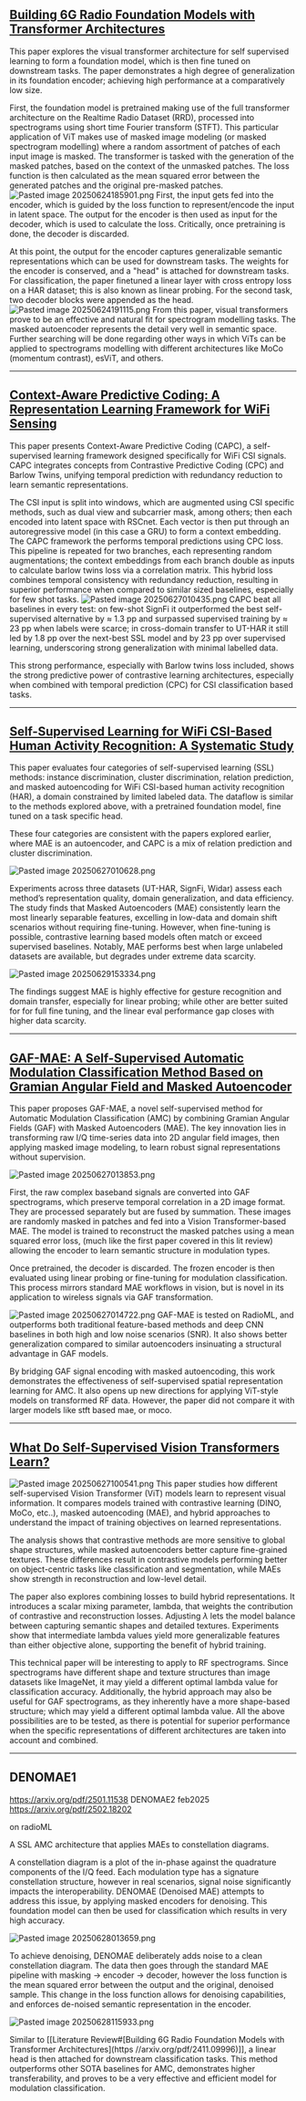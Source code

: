 
## [Building 6G Radio Foundation Models with Transformer Architectures](https://arxiv.org/pdf/2411.09996)

This paper explores the visual transformer architecture for self supervised learning to form a foundation model, which is then fine tuned on downstream tasks. The paper demonstrates a high degree of generalization in its foundation encoder; achieving high performance at a comparatively low size.

First, the foundation model is pretrained making use of the full transformer architecture on the Realtime Radio Dataset (RRD), processed into spectrograms using short time Fourier transform (STFT). This particular application of ViT makes use of masked image modeling (or masked spectrogram modelling) where a random assortment of patches of each input image is masked. The transformer is tasked with the generation of the masked patches, based on the context of the unmasked patches. The loss function is then calculated as the mean squared error between the generated patches and the original pre-masked patches. 
![Pasted image 20250624185901.png](images/Pasted%20image%2020250624185901.png)
First, the input gets fed into the encoder, which is guided by the loss function to represent/encode the input in latent space. The output for the encoder is then used as input for the decoder, which is used to calculate the loss. Critically, once pretraining is done, the decoder is discarded. 

At this point, the output for the encoder captures generalizable semantic representations which can be used for downstream tasks. The weights for the encoder is conserved, and a "head" is attached for downstream tasks. For classification, the paper finetuned a linear layer with cross entropy loss on a HAR dataset; this is also known as linear probing. For the second task, two decoder blocks were appended as the head.
![Pasted image 20250624191115.png](images/Pasted%20image%2020250624191115.png)
From this paper, visual transformers prove to be an effective and natural fit for spectrogram modelling tasks. The masked autoencoder represents the detail very well in semantic space. Further searching will be done regarding other ways in which ViTs can be applied to spectrograms modelling with different architectures like MoCo (momentum contrast), esViT, and others.

---
## [Context-Aware Predictive Coding: A Representation Learning Framework for WiFi Sensing](https://arxiv.org/pdf/2410.01825v1)

This paper presents Context-Aware Predictive Coding (CAPC), a self-supervised learning framework designed specifically for WiFi CSI signals. CAPC integrates concepts from Contrastive Predictive Coding (CPC) and Barlow Twins, unifying temporal prediction with redundancy reduction to learn semantic representations.

The CSI input is split into windows, which are augmented using CSI specific methods, such as dual view and subcarrier mask, among others; then each encoded into latent space with RSCnet. Each vector is then put through an autoregressive model (in this case a GRU) to form a context embedding. The CAPC framework the performs temporal predictions using CPC loss. This pipeline is repeated for two branches, each representing random augmentations; the context embeddings from each branch double as inputs to calculate barlow twins loss via a correlation matrix. This hybrid loss combines temporal consistency with redundancy reduction, resulting in superior performance when compared to similar sized baselines, especially for few shot tasks.
![Pasted image 20250627010435.png](images/Pasted%20image%2020250627010435.png)
CAPC beat all baselines in every test: on few-shot SignFi it outperformed the best self-supervised alternative by ≈ 1.3 pp and surpassed supervised training by ≈ 23 pp when labels were scarce; in cross-domain transfer to UT-HAR it still led by 1.8 pp over the next-best SSL model and by 23 pp over supervised learning, underscoring strong generalization with minimal labelled data.

This strong performance, especially with Barlow twins loss included, shows the strong predictive power of contrastive learning architectures, especially when combined with temporal prediction (CPC) for CSI classification based tasks.



---

## [Self-Supervised Learning for WiFi CSI-Based Human Activity Recognition: A Systematic Study](https://arxiv.org/pdf/2308.02412)


This paper evaluates four categories of self-supervised learning (SSL) methods: instance discrimination, cluster discrimination, relation prediction, and masked autoencoding for WiFi CSI-based human activity recognition (HAR), a domain constrained by limited labeled data. The dataflow is similar to the methods explored above, with a pretrained foundation model, fine tuned on a task specific head.

These four categories are consistent with the papers explored earlier, where MAE is an autoencoder, and CAPC is a mix of relation prediction and cluster discrimination.

![Pasted image 20250627010628.png](images/Pasted%20image%2020250627010628.png)

Experiments across three datasets (UT-HAR, SignFi, Widar) assess each method’s representation quality, domain generalization, and data efficiency. The study finds that Masked Autoencoders (MAE) consistently learn the most linearly separable features, excelling in low-data and domain shift scenarios without requiring fine-tuning. However, when fine-tuning is possible, contrastive learning based models often match or exceed supervised baselines. Notably, MAE performs best when large unlabeled datasets are available, but degrades under extreme data scarcity.

![Pasted image 20250629153334.png](images/Pasted%20image%2020250629153334.png)

The findings suggest MAE is highly effective for gesture recognition and domain transfer, especially for linear probing; while other are better suited for for full fine tuning, and the linear eval performance gap closes with higher data scarcity.

--- 

## [GAF-MAE: A Self-Supervised Automatic Modulation Classification Method Based on Gramian Angular Field and Masked Autoencoder](https://www.researchgate.net/publication/374130230_GAF-MAE_A_Self-supervised_Automatic_Modulation_Classification_Method_Based_on_Gramian_Angular_Field_and_Masked_Autoencoder)

This paper proposes GAF-MAE, a novel self-supervised method for Automatic Modulation Classification (AMC) by combining Gramian Angular Fields (GAF) with Masked Autoencoders (MAE). The key innovation lies in transforming raw I/Q time-series data into 2D angular field images, then applying masked image modeling, to learn robust signal representations without supervision.

![Pasted image 20250627013853.png](images/Pasted%20image%2020250627013853.png)

First, the raw complex baseband signals are converted into GAF spectrograms, which preserve temporal correlation in a 2D image format. They are processed separately but are fused by summation. These images are randomly masked in patches and fed into a Vision Transformer-based MAE. The model is trained to reconstruct the masked patches using a mean squared error loss, (much like the first paper covered in this lit review) allowing the encoder to learn semantic structure in modulation types.

Once pretrained, the decoder is discarded. The frozen encoder is then evaluated using linear probing or fine-tuning for modulation classification. This process mirrors standard MAE workflows in vision, but is novel in its application to wireless signals via GAF transformation.  

![Pasted image 20250627014722.png](images/Pasted%20image%2020250627014722.png)
GAF-MAE is tested on RadioML, and outperforms both traditional feature-based methods and deep CNN baselines in both high and low noise scenarios (SNR). It also shows better generalization compared to similar autoencoders insinuating a structural advantage in GAF models.

By bridging GAF signal encoding with masked autoencoding, this work demonstrates the effectiveness of self-supervised spatial representation learning for AMC. It also opens up new directions for applying ViT-style models on transformed RF data. However, the paper did not compare it with larger models like stft based mae, or moco.

---
## [What Do Self-Supervised Vision Transformers Learn?](https://arxiv.org/pdf/2305.00729)
![Pasted image 20250627100541.png](images/Pasted%20image%2020250627100541.png)
This paper studies how different self-supervised Vision Transformer (ViT) models learn to represent visual information. It compares models trained with contrastive learning (DINO, MoCo, etc..), masked autoencoding (MAE), and hybrid approaches to understand the impact of training objectives on learned representations.

The analysis shows that contrastive methods are more sensitive to global shape structures, while masked autoencoders better capture fine-grained textures. These differences result in contrastive models performing better on object-centric tasks like classification and segmentation, while MAEs show strength in reconstruction and low-level detail.

The paper also explores combining losses to build hybrid representations. It introduces a scalar mixing parameter, lambda, that weights the contribution of contrastive and reconstruction losses. Adjusting $\lambda$ lets the model balance between capturing semantic shapes and detailed textures. Experiments show that intermediate lambda values yield more generalizable features than either objective alone, supporting the benefit of hybrid training.

This technical paper will be interesting to apply to RF spectrograms. Since spectrograms have different shape and texture structures than image datasets like ImageNet, it may yield a different optimal lambda value for classification accuracy. Additionally, the hybrid approach may also be useful for GAF spectrograms, as they inherently have a more shape-based structure; which may yield a different optimal lambda value. All the above possibilities are to be tested, as there is potential for superior performance when the specific representations of different architectures are taken into account and combined.


---


## DENOMAE1
https://arxiv.org/pdf/2501.11538
DENOMAE2 feb2025
https://arxiv.org/pdf/2502.18202

on radioML

A SSL AMC architecture that applies MAEs to constellation diagrams.

A constellation diagram is a plot of the in-phase against the quadrature components of the I/Q feed. Each modulation type has a signature constellation structure, however in real scenarios, signal noise significantly impacts the interoperability. DENOMAE (Denoised MAE) attempts to address this issue, by applying masked encoders for denoising. This foundation model can then be used for classification which results in very high accuracy.

![Pasted image 20250628013659.png](images/Pasted%20image%2020250628013659.png)

To achieve denoising, DENOMAE deliberately adds noise to a clean constellation diagram. The data then goes through the standard MAE pipeline with masking -> encoder -> decoder, however the loss function is the mean squared error between the output and the original, denoised sample. This change in the loss function allows for denoising capabilities, and enforces de-noised semantic representation in the encoder.

![Pasted image 20250628115933.png](images/Pasted%20image%2020250628115933.png)

Similar to [[Literature Review#[Building 6G Radio Foundation Models with Transformer Architectures](https //arxiv.org/pdf/2411.09996)]], a linear head is then attached for downstream classification tasks. This method outperforms other SOTA baselines for AMC, demonstrates higher transferability, and proves to be a very effective and efficient model for modulation classification.
